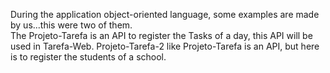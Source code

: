 During the application object-oriented language, some examples are made by us...this were two of them.
<br />
The Projeto-Tarefa is an API to register the Tasks of a day, this API will be used in Tarefa-Web.
Projeto-Tarefa-2 like Projeto-Tarefa is an API, but here is to register the students of a school. 
